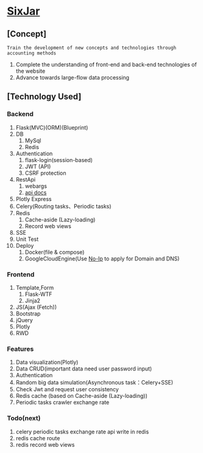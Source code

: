 # [SixJar](http://sixjar.ddns.net/)

## [Concept]
	Train the development of new concepts and technologies through accounting methods
1. Complete the understanding of front-end and back-end technologies of the website
2. Advance towards large-flow data processing

## [Technology Used]

### Backend
1. Flask(MVC)(ORM)(Blueprint) 
2. DB
    1. MySql
    2. Redis
3. Authentication
    1. flask-login(session-based)
    2. JWT (API)
    3. CSRF protection
4. RestApi 
    1. webargs 
    2. [api docs](http://sixjar.ddns.net/apispec/)	
5. Plotly Express
6. Celery(Routing tasks、Periodic tasks)
7. Redis
    1. Cache-aside (Lazy-loading)
    2. Record web views
8. SSE
9. Unit Test
10. Deploy
     1. Docker(file & compose)
     2. GoogleCloudEngine(Use [No-Ip](https://www.noip.com/) to apply for Domain and DNS)
### Frontend
1. Template,Form 
	1. Flask-WTF
	2. Jinja2
2. JS(Ajax (Fetch))
3. Bootstrap
4. jQuery
5. Plotly
6. RWD

### Features
1. Data visualization(Plotly)
2. Data CRUD(important data need user password input)
3. Authentication
4. Random big data simulation(Asynchronous task：Celery+SSE)
5. Check Jwt and request user consistency 
6. Redis cache (based on Cache-aside (Lazy-loading))
7. Periodic tasks crawler exchange rate 

### Todo(next)
1. celery periodic tasks exchange rate api write in redis
2. redis cache route
3. redis record web views


